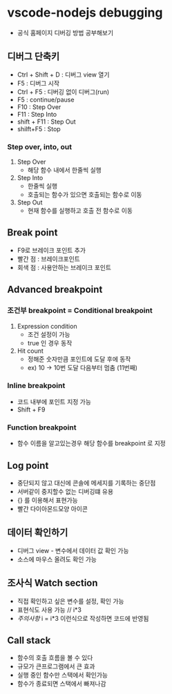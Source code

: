 # vscode-nodejs debugging

- 공식 홈페이지 디버깅 방법 공부해보기

## 디버그 단축키

- Ctrl + Shift + D : 디버그 view 열기
- F5 : 디버그 시작
- Ctrl + F5 : 디버깅 없이 디버그(run)
- F5 : continue/pause
- F10 : Step Over
- F11 : Step Into
- shift + F11 : Step Out
- shilft+F5 : Stop

### Step over, into, out

1. Step Over
   - 해당 함수 내에서 한줄씩 실행
2. Step Into
   - 한줄씩 실행
   - 호출되는 함수가 있으면 호출되는 함수로 이동
3. Step Out
   - 현재 함수를 실행하고 호출 전 함수로 이동

## Break point

- F9로 브레이크 포인트 추가
- 빨간 점 : 브레이크포인트
- 회색 점 : 사용안하는 브레이크 포인트

## Advanced breakpoint

### 조건부 breakpoint = Conditional breakpoint

1. Expression condition
   - 조건 설정이 가능
   - true 인 경우 동작
2. Hit count
   - 정해준 숫자만큼 포인트에 도달 후에 동작
   - ex) 10 -> 10번 도달 다음부터 멈춤 (11번째)

### Inline breakpoint

- 코드 내부에 포인트 지정 가능
- Shift + F9

### Function breakpoint

- 함수 이름을 알고있는경우 해당 함수를 breakpoint 로 지정

## Log point

- 중단되지 않고 대신에 콘솔에 메세지를 기록하는 중단점
- 서버같이 중지할수 없는 디버깅떄 유용
- {} 를 이용해서 표현가능
- 빨간 다이아몬드모양 아이콘

## 데이터 확인하기

- 디버그 view - 변수에서 데이터 값 확인 가능
- 소스에 마우스 올려도 확인 가능

## 조사식 Watch section

- 직접 확인하고 싶은 변수를 설정, 확인 가능
- 표현식도 사용 가능 // i*3
- *주의사항* i = i*3 이런식으로 작성하면 코드에 반영됨

## Call stack

- 함수의 호출 흐름을 볼 수 있다
- 규모가 큰프로그램에서 큰 효과
- 실행 중인 함수만 스택에서 확인가능
- 함수가 종료되면 스택에서 빠져나감